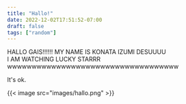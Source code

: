 ```yaml
---
title: "Hallo!"
date: 2022-12-02T17:51:52-07:00
draft: false
tags: ["random"]
---
```


HALLO GAIS!!!!!! MY NAME IS KONATA IZUMI DESUUUU        
I AM WATCHING LUCKY STARRR wwwwwwwwwwwwwwwwwwwwwwwwwwwwwwwwwww

It's ok.

{{< image src="images/hallo.png" >}}